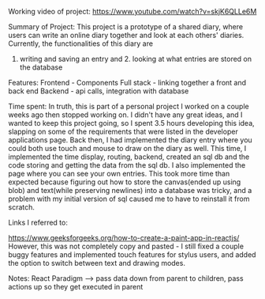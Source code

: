 Working video of project: 
https://www.youtube.com/watch?v=skjK6QLLe6M

Summary of Project: This project is a prototype of a shared diary, where users can write an online
diary together and look at each others' diaries. Currently, the functionalities of this diary are
1. writing and saving an entry and 2. looking at what entries are stored on the database

Features: 
Frontend - Components
Full stack - linking together a front and back end
Backend - api calls, integration with database

Time spent:
In truth, this is part of a personal project I worked on a couple weeks ago then stopped working on.
I didn't have any great ideas, and I wanted to keep this project going, so I spent 3.5 hours developing this idea,
slapping on some of the requirements that were listed in the developer applications page. 
Back then, I had implemented the diary entry where you could both use touch and mouse to draw on the
diary as well. This time, I implemented the time display, routing, backend, created an sql db and 
the code storing and getting the data from the sql db. I also implemented the page where you can see
your own entries. This took more time than expected because figuring out how to store the canvas(ended up using blob)
and text(while preserving newlines) into a database was tricky, and a problem with my initial version of sql
caused me to have to reinstall it from scratch. 

Links I referred to:

https://www.geeksforgeeks.org/how-to-create-a-paint-app-in-reactjs/
However, this was not completely copy and pasted - I still fixed a couple buggy features
and implemented touch features for stylus users, and added the option to switch
between text and drawing modes. 

Notes:
React Paradigm --> pass data down from parent to children, pass actions up so they get executed in parent
